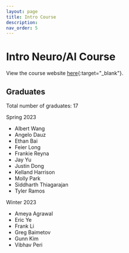 ```yaml
---
layout: page
title: Intro Course
description:
nav_order: 5
---
```


# Intro Neuro/AI Course

View the course website [here](https://interactive-intelligence.github.io/intro-neuro-ai-website/){:target="_blank"}.

## Graduates
Total number of graduates: 17

Spring 2023
- Albert Wang
- Angelo Dauz
- Ethan Bai
- Feier Long
- Frankie Reyna
- Jay Yu
- Justin Dong
- Kelland Harrison
- Molly Park
- Siddharth Thiagarajan
- Tyler Ramos

Winter 2023
- Ameya Agrawal
- Eric Ye
- Frank Li
- Greg Baimetov
- Gunn Kim
- Vibhav Peri